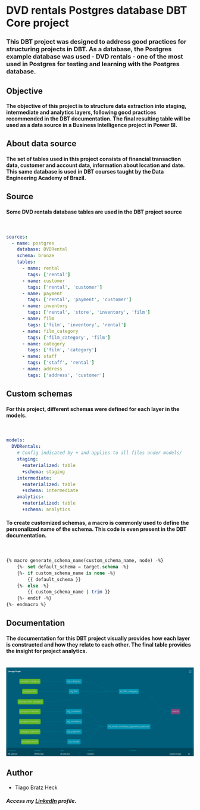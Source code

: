 # DVD rentals Postgres database DBT Core project

### This DBT project was designed to address good practices for structuring projects in DBT. As a database, the Postgres example database was used - DVD rentals - one of the most used in Postgres for testing and learning with the Postgres database.

## Objective

#### The objective of this project is to structure data extraction into staging, intermediate and analytics layers, following good practices recommended in the DBT documentation. The final resulting table will be used as a data source in a Business Intelligence project in Power BI.

## About data source

#### The set of tables used in this project consists of financial transaction data, customer and account data, information about location and date. This same database is used in DBT courses taught by the Data Engineering Academy of Brazil.

## Source

#### Some DVD rentals database tables are used in the DBT project source
&nbsp;
```yml
sources:
  - name: postgres
    database: DVDRental
    schema: bronze
    tables:
      - name: rental
        tags: ['rental']
      - name: customer
        tags: ['rental', 'customer']
      - name: payment
        tags: ['rental', 'payment', 'customer']
      - name: inventory
        tags: ['rental', 'store', 'inventory', 'film']
      - name: film
        tags: ['film', 'inventory', 'rental']
      - name: film_category
        tags: ['film_category', 'film']
      - name: category
        tags: ['film', 'category']
      - name: staff
        tags: ['staff', 'rental']
      - name: address
        tags: ['address', 'customer']
```

## Custom schemas

#### For this project, different schemas were defined for each layer in the models.
&nbsp;
```yml
models:
  DVDRentals:
    # Config indicated by + and applies to all files under models/
    staging:
      +materialized: table
      +schema: staging
    intermediate:
      +materialized: table
      +schema: intermediate
    analytics:
      +materialized: table
      +schema: analytics
```
#### To create customized schemas, a macro is commonly used to define the personalized name of the schema. This code is even present in the DBT documentation.
&nbsp;
~~~~sql
{% macro generate_schema_name(custom_schema_name, node) -%}
    {%- set default_schema = target.schema -%}
    {%- if custom_schema_name is none -%}
        {{ default_schema }}
    {%- else -%}
        {{ custom_schema_name | trim }}
    {%- endif -%}
{%- endmacro %}
~~~~

## Documentation

#### The documentation for this DBT project visually provides how each layer is constructed and how they relate to each other. The final table provides the insight for project analytics.

&nbsp;
![alt text](images/project.png "DVD rental DBT project")

## Author
- Tiago Bratz Heck
##### Access my [LinkedIn](https://www.linkedin.com/in/tiago-bratz-heck-0b9b5696/) profile.